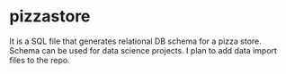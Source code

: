 # pizzastore
It is a SQL file that generates relational DB schema for a pizza store. Schema can be used for data science projects. I plan to add data import files to the repo.
